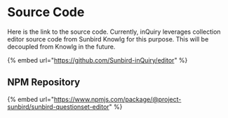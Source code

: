 # Source Code

Here is the link to the source code. Currently, inQuiry leverages collection editor source code from Sunbird Knowlg for this purpose. This will be decoupled from Knowlg in the future.

{% embed url="https://github.com/Sunbird-inQuiry/editor" %}

## NPM Repository

{% embed url="https://www.npmjs.com/package/@project-sunbird/sunbird-questionset-editor" %}
